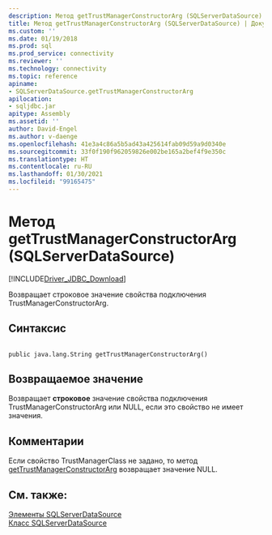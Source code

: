 ```yaml
---
description: Метод getTrustManagerConstructorArg (SQLServerDataSource)
title: Метод getTrustManagerConstructorArg (SQLServerDataSource) | Документация Майкрософт
ms.custom: ''
ms.date: 01/19/2018
ms.prod: sql
ms.prod_service: connectivity
ms.reviewer: ''
ms.technology: connectivity
ms.topic: reference
apiname:
- SQLServerDataSource.getTrustManagerConstructorArg
apilocation:
- sqljdbc.jar
apitype: Assembly
ms.assetid: ''
author: David-Engel
ms.author: v-daenge
ms.openlocfilehash: 41e3a4c86a5b5ad43a425614fab09d59a9d0340e
ms.sourcegitcommit: 33f0f190f962059826e002be165a2bef4f9e350c
ms.translationtype: HT
ms.contentlocale: ru-RU
ms.lasthandoff: 01/30/2021
ms.locfileid: "99165475"
---
```

# <a name="gettrustmanagerconstructorarg-method-sqlserverdatasource"></a>Метод getTrustManagerConstructorArg (SQLServerDataSource)
[!INCLUDE[Driver_JDBC_Download](../../../includes/driver_jdbc_download.md)]

  Возвращает строковое значение свойства подключения TrustManagerConstructorArg.
  
## <a name="syntax"></a>Синтаксис  
  
```  
  
public java.lang.String getTrustManagerConstructorArg()  
```  
  
## <a name="return-value"></a>Возвращаемое значение  
 Возвращает **строковое** значение свойства подключения TrustManagerConstructorArg или NULL, если это свойство не имеет значения.  
  
## <a name="remarks"></a>Комментарии  
 Если свойство TrustManagerClass не задано, то метод [getTrustManagerConstructorArg](../../../connect/jdbc/reference/gettrustmanagerconstructorarg-method-sqlserverdatasource.md) возвращает значение NULL.  
  
## <a name="see-also"></a>См. также:  
 [Элементы SQLServerDataSource](../../../connect/jdbc/reference/sqlserverdatasource-members.md)   
 [Класс SQLServerDataSource](../../../connect/jdbc/reference/sqlserverdatasource-class.md)  
  
  
